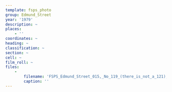 ```yaml
---
template: fsps_photo
group: Edmund_Street
year: '1979'
description: ~
places:
    - ''
coordinates: ~
heading: ~
classification: ~
section: ~
cell: ~
film_roll: ~
files:
    -
        filename: 'FSPS_Edmund_Street_015,_No_119_(there_is_not_a_121),_18-6-D,_1979.png'
        caption: ''
---
```

